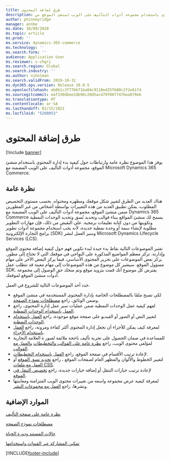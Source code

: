 ```yaml
---
title: طرق إضافة المحتوى
description: يوفر هذا الموضوع نظرة عامة ويحدد الارتباطات المتعلقة بمكان وكيفية بدء إدارة المحتوى باستخدام مجموعة أدوات التأليف على الويب لمنشئ الموقع‬ من Microsoft Dynamics 365 Commerce.
author: phinneyridge
manager: annbe
ms.date: 10/09/2020
ms.topic: article
ms.prod: ''
ms.service: dynamics-365-commerce
ms.technology: ''
ms.search.form: ''
audience: Application User
ms.reviewer: v-chgri
ms.search.region: Global
ms.search.industry: ''
ms.author: niholman
ms.search.validFrom: 2019-10-31
ms.dyn365.ops.version: Release 10.0.5
ms.openlocfilehash: eb0b1c3f77bb71ba04c9110ed25fb80c2f2e61f4
ms.sourcegitcommit: eaf330dbee1db96c20d5ac479f007747bea079eb
ms.translationtype: HT
ms.contentlocale: ar-SA
ms.lasthandoff: 02/15/2021
ms.locfileid: "5208053"
---
```

# <a name="ways-to-add-content"></a>طرق إضافة المحتوى

[!include [banner](includes/banner.md)]

يوفر هذا الموضوع نظرة عامة وارتباطات حول كيفية بدء إدارة المحتوى باستخدام منشئ الموقع، مجموعة أدوات التأليف على الويب المضمنة مع Microsoft Dynamics 365 Commerce.

## <a name="overview"></a>نظرة عامة

هناك العديد من الطرق لتغيير شكل موقعك ومظهره ومحتواه. بحسب مستوى التخصيص المطلوب، يمكن تطبيق العديد من هذه التغييرات بواسطة أشخاص من غير المطورين ضمن منشئ الموقع، مجموعة أدوات التأليف على الويب المضمنة مع Dynamics 365 Commerce يسمح لك منشئ المواقع ببناء قوالب وتحديد نُسق وتحديد الوحدات النمطية وتكوينها من دون كتابة تعليمات برمجية. على النقيض من ذلك، فإن مهارات التطوير مطلوبة لإنشاء سمة أو وحدة نمطية جديدة، لأنه يجب استخدام مجموعة أدوات تطوير برامج التجارة الإلكترونية (SDK) وسير العمل لنشر Microsoft Dynamics Lifecycle Services (LCS).

تعتبر الموضوعات التالية نقاط بدء جيدة لبدء تكوين فهم حول كيفية إضافة محتوى الموقع وإدارته. تركز معظم المواضيع المذكورة على النواحي في موقعك التي لا تحتاج إلى مطور. يركز بعض الموضوعات على تحرير المحتوى الأساسي، فيما يركز البعض الآخر على مهام مسؤول الموقع. سيشير كل موضوع من هذه الموضوعات إلى مهام معينة قد تتطلب عمل SDK. يفترض كل موضوع أنك قمت بتزويد موقع وتم منحك حق الوصول إلى مجموعة أدوات منشئ الموقع لموقعك.

حدد أحد الموضوعات التالية للشروع في العمل.

- لكي تصبح ملمًا بالمصطلحات الخاصة بإدارة المحتوى المستخدمة في منشئ الموقع وضمن الوثائق، راجع [مصطلحات نموذج الصفحة‬](page-elements-overview.md).
- لفهم كيفية عمل الوحدات النمطية ضمن عمليات سير عمل إدارة المحتوى، راجع [العمل باستخدام الوحدات النمطية‬](work-with-modules.md).
- لتغيير النص أو الصور أو الفيديو على صفحة موقع موجودة، راجع [العمل باستخدام الوحدات النمطية](work-with-modules.md).
- لمعرفة كيف يمكن للأجزاء أن تجعل إدارة المحتوى أكثر كفاءة ومرونة، راجع [العمل باستخدام الأجزاء‬](work-with-fragments.md).
- للمساعدة في ضمان الحصول على تجربة تأليف ناجحة ملائمة لصور ة العلامة التجارية لمؤلفي محتوى الويب، راجع [نظرة عامة على القوالب والتخطيطات‬](templates-layouts-overview.md) و[العمل مع القوالب‬](work-with-templates.md).
- لإعادة ترتيب الأقسام في صفحة الموقع، راجع [العمل باستخدام التخطيطات](work-with-layouts.md).
- لتغيير الخطوط والألوان والمظهر العام لصفحات الموقع ، راجع [تحديد نسق الموقع](select-site-theme.md) أو [العمل مع ملفات CSS](css-override-files.md).
- لإعادة ترتيب خيارات التنقل أو إضافة خيارات جديدة، راجع [تخصيص التنقل في الموقع](customize-site-navigation.md).
- لمعرفة كيفية عرض مجموعة واسعه من تغييرات محتوى الويب المتزامنة ومعاينتها ونشرها، راجع [العمل مع مجموعات النشر‬](publish-groups.md).

## <a name="additional-resources"></a>الموارد الإضافية

[نظرة عامة على صفحة التأليف](authoring-home-overview.md)

[مصطلحات نموذج الصفحة](page-elements-overview.md)

[حالات المستند ودورة الحياة](document-states-overview.md)

[تمكين المشاركة عبر القنوات واستخدامها](cross-channel-sharing.md)


[!INCLUDE[footer-include](../includes/footer-banner.md)]